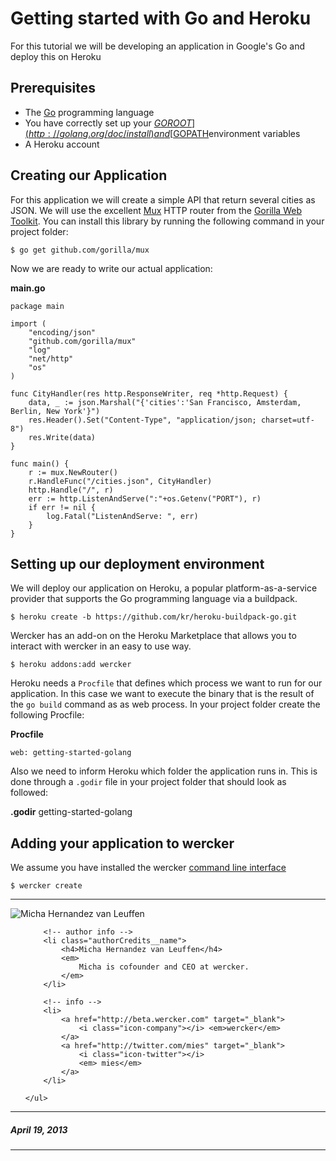 # Getting started with Go and Heroku
For this tutorial we will be developing an application in Google's Go and deploy this on Heroku

## Prerequisites
* The [Go](http://golang.org/) programming language
* You have correctly set up your [$GOROOT](http://golang.org/doc/install) and [$GOPATH](http://golang.org/doc/code.html#tmp_2)environment variables
* A Heroku account

## Creating our Application

For this application we will create a simple API that return several cities as JSON. We will use the excellent [Mux](http://github.com/gorilla/mux) HTTP router from the [Gorilla Web Toolkit](http://www.gorillatoolkit.org/pkg/mux). You can install this library by running the following command in your project folder:

    $ go get github.com/gorilla/mux

Now we are ready to write our actual application:

**main.go**

    package main

    import (
        "encoding/json"
        "github.com/gorilla/mux"
        "log"
        "net/http"
        "os"
    )

    func CityHandler(res http.ResponseWriter, req *http.Request) {
        data, _ := json.Marshal("{'cities':'San Francisco, Amsterdam, Berlin, New York'}")
        res.Header().Set("Content-Type", "application/json; charset=utf-8")
        res.Write(data)
    }

    func main() {
        r := mux.NewRouter()
        r.HandleFunc("/cities.json", CityHandler)
        http.Handle("/", r)
        err := http.ListenAndServe(":"+os.Getenv("PORT"), r)
        if err != nil {
            log.Fatal("ListenAndServe: ", err)
        }
    }


## Setting up our deployment environment

We will deploy our application on Heroku, a popular platform-as-a-service provider that supports the Go programming language via a buildpack.

    $ heroku create -b https://github.com/kr/heroku-buildpack-go.git

Wercker has an add-on on the Heroku Marketplace that allows you to interact with wercker in an easy to use way.

    $ heroku addons:add wercker

Heroku needs a `Procfile` that defines which process we want to run for our application. In this case we want to execute the binary that is the result of the `go build` command as as web process. In your project folder create the following Procfile:

**Procfile**

    web: getting-started-golang

Also we need to inform Heroku which folder the application runs in. This is done through a `.godir` file in your project folder that should look as followed:

**.godir**
getting-started-golang

## Adding your application to wercker

We assume you have installed the wercker [command line interface](/artiles/cli/intro.html)

    $ wercker create

-------

<div class="authorCredits">
    <span class="profile-picture">
        <img src="https://secure.gravatar.com/avatar/d4b19718f9748779d7cf18c6303dc17f?d=identicon&s=192" alt="Micha Hernandez van Leuffen"/>
    </span>
    <ul class="authorCredits">

        <!-- author info -->
        <li class="authorCredits__name">
            <h4>Micha Hernandez van Leuffen</h4>
            <em>
                Micha is cofounder and CEO at wercker.
            </em>
        </li>

        <!-- info -->
        <li>
            <a href="http://beta.wercker.com" target="_blank">
                <i class="icon-company"></i> <em>wercker</em>
            </a>
            <a href="http://twitter.com/mies" target="_blank">
                <i class="icon-twitter"></i>
                <em> mies</em>
            </a>
        </li>

    </ul>
</div>

-------
##### April 19, 2013
-------